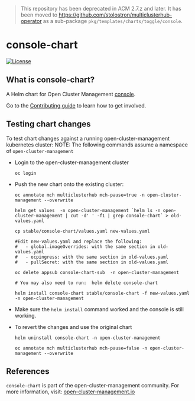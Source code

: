 [comment]: # ( Copyright Contributors to the Open Cluster Management project )

> This repository has been deprecated in ACM 2.7.z and later. It has been moved to <https://github.com/stolostron/multiclusterhub-operator> as a sub-package `pkg/templates/charts/toggle/console`.

# console-chart

[![License](https://img.shields.io/:license-apache-blue.svg)](http://www.apache.org/licenses/LICENSE-2.0.html)

## What is console-chart?
A Helm chart for Open Cluster Management [console](https://github.com/stolostron/console).

Go to the [Contributing guide](CONTRIBUTING.md) to learn how to get involved.

## Testing chart changes

To test chart changes against a running open-cluster-management kubernetes cluster:
NOTE: The following commands assume a namespace of `open-cluster-management`

- Login to the open-cluster-management cluster

  ```
  oc login
  ```

- Push the new chart onto the existing cluster:

  ```
  oc annotate mch multiclusterhub mch-pause=true -n open-cluster-management --overwrite

  helm get values  -n open-cluster-management `helm ls -n open-cluster-management | cut -d' ' -f1 | grep console-chart` > old-values.yaml

  cp stable/console-chart/values.yaml new-values.yaml

  #Edit new-values.yaml and replace the following:
  #   - global.imageOverrides: with the same section in old-values.yaml
  #   - ocpingress: with the same section in old-values.yaml
  #   - pullSecret: with the same section in old-values.yaml

  oc delete appsub console-chart-sub  -n open-cluster-management

  # You may also need to run:  helm delete console-chart 

  helm install console-chart stable/console-chart -f new-values.yaml -n open-cluster-management
  ```

- Make sure the `helm install` command worked and the console is still working.

- To revert the changes and use the original chart

  ```
  helm uninstall console-chart -n open-cluster-management

  oc annotate mch multiclusterhub mch-pause=false -n open-cluster-management --overwrite
  ```



## References
`console-chart` is part of the open-cluster-management community. For more information, visit: [open-cluster-management.io](https://open-cluster-management.io)
